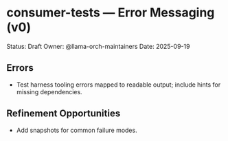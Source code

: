 # consumer-tests — Error Messaging (v0)

Status: Draft
Owner: @llama-orch-maintainers
Date: 2025-09-19

## Errors

- Test harness tooling errors mapped to readable output; include hints for missing dependencies.

## Refinement Opportunities

- Add snapshots for common failure modes.
